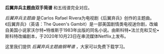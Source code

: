 

**后翼弃兵主题曲双手简谱** 和五线谱完全对应。

_后翼弃兵主题曲_ 是Carlos Rafael Rivera为电视剧《后翼弃兵》创作的主题曲。《后翼弃兵》（英语：The Queen's
Gambit）是一部美国剧情类电视迷你剧，改编自美国小说家沃尔特•特维斯于1983年出版的同名小说。由斯科特•法兰克和艾伦•斯科特改编剧本，于2020年10月23日在串流媒体Netflix上发布。

这里我们提供 _后翼弃兵主题曲钢琴谱_ ，大家可以免费下载学习。

